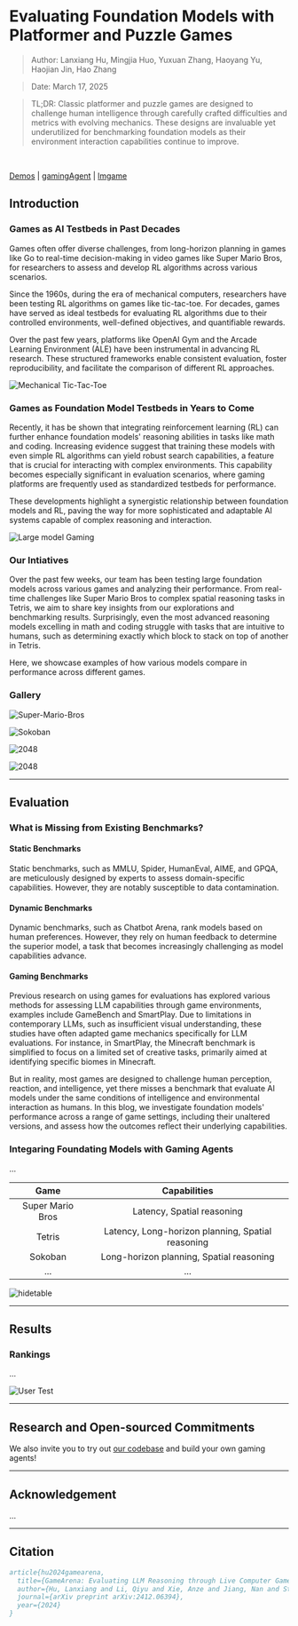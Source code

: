 # Evaluating Foundation Models with Platformer and Puzzle Games

> Author: Lanxiang Hu, Mingjia Huo, Yuxuan Zhang, Haoyang Yu, Haojian Jin, Hao Zhang

> Date: March 17, 2025

> TL;DR: Classic platformer and puzzle games are designed to challenge human intelligence through carefully crafted difficulties and metrics with evolving mechanics. These designs are invaluable yet underutilized for benchmarking foundation models as their environment interaction capabilities continue to improve.

<br>

[Demos](placeholder) | [gamingAgent](https://github.com/lmgame-org/GamingAgent) | [lmgame](https://x.com/largemodelgame)

## Introduction

### Games as AI Testbeds in Past Decades

Games often offer diverse challenges, from long-horizon planning in games like Go to real-time decision-making in video games like Super Mario Bros, for researchers to assess and develop RL algorithms across various scenarios.

Since the 1960s, during the era of mechanical computers, researchers have been testing RL algorithms on games like tic-tac-toe. For decades, games have served as ideal testbeds for evaluating RL algorithms due to their controlled environments, well-defined objectives, and quantifiable rewards.

Over the past few years, platforms like OpenAI Gym and the Arcade Learning Environment (ALE) have been instrumental in advancing RL research. These structured frameworks enable consistent evaluation, foster reproducibility, and facilitate the comparison of different RL approaches. 

![Mechanical Tic-Tac-Toe](xxx.png "Figure 1: ...")


### Games as Foundation Model Testbeds in Years to Come

Recently, it has be shown that integrating reinforcement learning (RL) can further enhance foundation models' reasoning abilities in tasks like math and coding. Increasing evidence suggest that training these models with even simple RL algorithms can yield robust search capabilities, a feature that is crucial for interacting with complex environments. This capability becomes especially significant in evaluation scenarios, where gaming platforms are frequently used as standardized testbeds for performance.

These developments highlight a synergistic relationship between foundation models and RL, paving the way for more sophisticated and adaptable AI systems capable of complex reasoning and interaction.

![Large model Gaming](xxx.png "Figure 2: ...")


### Our Intiatives

Over the past few weeks, our team has been testing large foundation models across various games and analyzing their performance. From real-time challenges like Super Mario Bros to complex spatial reasoning tasks in Tetris, we aim to share key insights from our explorations and benchmarking results. Surprisingly, even the most advanced reasoning models excelling in math and coding struggle with tasks that are intuitive to humans, such as determining exactly which block to stack on top of another in Tetris.

Here, we showcase examples of how various models compare in performance across different games. 

### Gallery

![Super-Mario-Bros](gallery/gamingAgent-3-17-25/mario-demo.gif "Figure 3: Super Mario Bros Gameplay Comparison.")

![Sokoban](gallery/gamingAgent-3-17-25/sokoban-reasoning-demo.gif "Figure 4: Sokoban Reasoning Models Gameplay Comparison.")

![2048](gallery/gamingAgent-3-17-25/2048-reasoning-demo.gif "Figure 5: 2048 Reasoning Models Gameplay Comparison.")


![2048](gallery/gamingAgent-3-17-25/2048-non-reasoning-demo.gif "Figure 6: 2048 non-Reasoning Models Gameplay Comparison.")

---

## Evaluation

### What is Missing from Existing Benchmarks?


#### Static Benchmarks

Static benchmarks, such as MMLU, Spider, HumanEval, AIME, and GPQA, are meticulously designed by experts to assess domain-specific capabilities. However, they are notably susceptible to data contamination.

#### Dynamic Benchmarks

Dynamic benchmarks, such as Chatbot Arena, rank models based on human preferences. However, they rely on human feedback to determine the superior model, a task that becomes increasingly challenging as model capabilities advance.

#### Gaming Benchmarks

Previous research on using games for evaluations has explored various methods for assessing LLM capabilities through game environments, examples include GameBench and SmartPlay. Due to limitations in contemporary LLMs, such as insufficient visual understanding, these studies have often adapted game mechanics specifically for LLM evaluations. For instance, in SmartPlay, the Minecraft benchmark is simplified to focus on a limited set of creative tasks, primarily aimed at identifying specific biomes in Minecraft.

But in reality, most games are designed to challenge human perception, reaction, and intelligence, yet there misses a benchmark that evaluate AI models under the same conditions of intelligence and environmental interaction as humans. In this blog, we investigate foundation models' performance across a range of game settings, including their unaltered versions, and assess how the outcomes reflect their underlying capabilities.


### Integaring Foundating Models with Gaming Agents

...


| **Game**    | **Capabilities**             |
|:------------:|:------------------------------------------------------------------------------:|
| Super Mario Bros  | Latency, Spatial reasoning  |
| Tetris     | Latency, Long-horizon planning, Spatial reasoning |
| Sokoban  | Long-horizon planning, Spatial reasoning  |
| ...  | ...  |

![hidetable](placeholder.jpg "Table 1: ...")

---

## Results

### Rankings

...

![User Test](xxx.png "Figure 7: ...")


---

## Research and Open-sourced Commitments

We also invite you to try out [our codebase](https://github.com/lmgame-org/GamingAgent) and build your own gaming agents!


---

## Acknowledgement

...

---

## Citation

```bibtex
article{hu2024gamearena,
  title={GameArena: Evaluating LLM Reasoning through Live Computer Games},
  author={Hu, Lanxiang and Li, Qiyu and Xie, Anze and Jiang, Nan and Stoica, Ion and Jin, Haojian and Zhang, Hao},
  journal={arXiv preprint arXiv:2412.06394},
  year={2024}
}
```
